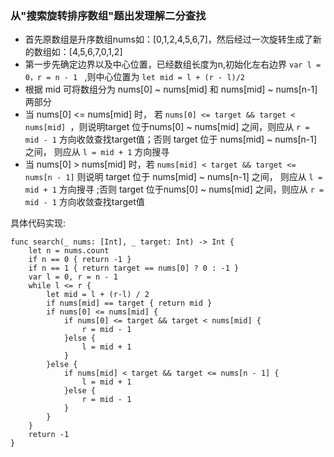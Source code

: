 ### 从"搜索旋转排序数组"题出发理解二分查找

* 首先原数组是升序数组nums如：[0,1,2,4,5,6,7]，然后经过一次旋转生成了新的数组如：[4,5,6,7,0,1,2]
* 第一步先确定边界以及中心位置，已经数组长度为n,初始化左右边界 ```var l = 0，r = n - 1 ``` ,则中心位置为 ``` let mid = l + (r - l)/2 ```
* 根据 mid 可将数组分为 nums[0] ~ nums[mid] 和 nums[mid] ~ nums[n-1] 两部分
*  当 nums[0] <= nums[mid] 时， 若 ```nums[0] <= target && target < nums[mid] ```，则说明target 位于nums[0] ~ nums[mid] 之间，则应从 ``` r = mid - 1 ``` 方向收敛查找target值；否则 target 位于 nums[mid] ~ nums[n-1] 之间， 则应从 ``` l = mid + 1 ``` 方向搜寻 
* 当 nums[0] > nums[mid] 时，若 ```nums[mid] < target && target <= nums[n - 1]``` 则说明 target 位于 nums[mid] ~ nums[n-1] 之间， 则应从 ``` l = mid + 1 ``` 方向搜寻 ;否则 target 位于nums[0] ~ nums[mid] 之间，则应从 ``` r = mid - 1 ``` 方向收敛查找target值

具体代码实现:
```
func search(_ nums: [Int], _ target: Int) -> Int {
    let n = nums.count
    if n == 0 { return -1 }
    if n == 1 { return target == nums[0] ? 0 : -1 }
    var l = 0, r = n - 1
    while l <= r {
        let mid = l + (r-l) / 2
        if nums[mid] == target { return mid }
        if nums[0] <= nums[mid] {
            if nums[0] <= target && target < nums[mid] {
                r = mid - 1
            }else {
                l = mid + 1
            }
        }else {
            if nums[mid] < target && target <= nums[n - 1] {
                l = mid + 1
            }else {
                r = mid - 1
            }
        }
    }
    return -1
} 
```
